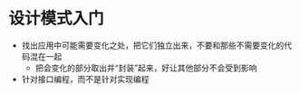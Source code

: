 # 设计模式入门

- 找出应用中可能需要变化之处，把它们独立出来，不要和那些不需要变化的代码混在一起
  - 把会变化的部分取出并“封装”起来，好让其他部分不会受到影响
- 针对接口编程，而不是针对实现编程

